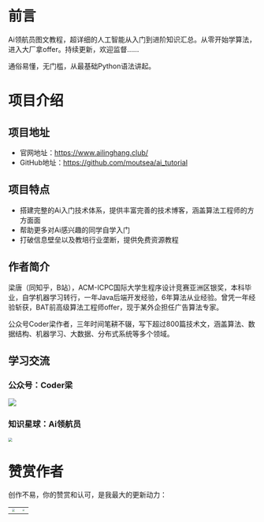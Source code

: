 # 前言



Ai领航员图文教程，超详细的人工智能从入门到进阶知识汇总。从零开始学算法，进入大厂拿offer。持续更新，欢迎监督……

通俗易懂，无门槛，从最基础Python语法讲起。

# 项目介绍

## 项目地址

- 官网地址：https://www.ailinghang.club/
- GitHub地址：https://github.com/moutsea/ai_tutorial

## 项目特点

- 搭建完整的Ai入门技术体系，提供丰富完善的技术博客，涵盖算法工程师的方方面面
- 帮助更多对Ai感兴趣的同学自学入门
- 打破信息壁垒以及教培行业垄断，提供免费资源教程

## 作者简介

梁唐（同知乎，B站），ACM-ICPC国际大学生程序设计竞赛亚洲区银奖，本科毕业，自学机器学习转行，一年Java后端开发经验，6年算法从业经验。曾凭一年经验斩获，BAT前高级算法工程师offer，现于某外企担任广告算法专家。



公众号Coder梁作者，三年时间笔耕不辍，写下超过800篇技术文，涵盖算法、数据结构、机器学习、大数据、分布式系统等多个领域。



## 学习交流



### 公众号：Coder梁

![](https://moutsea-blog.oss-cn-hangzhou.aliyuncs.com/image-20230314192118758.png)



### 知识星球：Ai领航员



<img src="https://moutsea-blog.oss-cn-hangzhou.aliyuncs.com/image-20230314183617715.png" style="zoom:50%;" />

# 赞赏作者

创作不易，你的赞赏和认可，是我最大的更新动力：

|                                                              |                                                              |
| ------------------------------------------------------------ | ------------------------------------------------------------ |
| <img src="https://moutsea-blog.oss-cn-hangzhou.aliyuncs.com/wx.png" style="zoom:33%;" /> | <img src="https://moutsea-blog.oss-cn-hangzhou.aliyuncs.com/zfb.png" style="zoom:25%;" /> |

